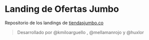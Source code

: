 # Landing de Ofertas Jumbo

Repositorio de los landings de [tiendasjumbo.co](https://www.tiendasjumbo.co/ofertas)

> Desarrollado por @kmiloarguello , @mellamanrojo y @huxlor
